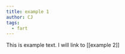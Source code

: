```yaml
---
title: example 1
author: CJ
tags:
  - fart
---
```


This is example text. I will link to [[example 2]] 
